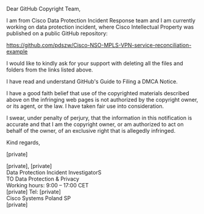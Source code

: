 Dear GitHub Copyright Team,

I am from Cisco Data Protection Incident Response team and I am currently working on data protection incident, where Cisco Intellectual Property was published on a public GitHub repository:

https://github.com/pdszw/Cisco-NSO-MPLS-VPN-service-reconciliation-example

I would like to kindly ask for your support with deleting all the files and folders from the links listed above.

I have read and understand GitHub's Guide to Filing a DMCA Notice.

I have a good faith belief that use of the copyrighted materials described above on the infringing web pages is not authorized by the copyright owner, or its agent, or the law. I have taken fair use into consideration.

I swear, under penalty of perjury, that the information in this notification is accurate and that I am the copyright owner, or am authorized to act on behalf of the owner, of an exclusive right that is allegedly infringed.

Kind regards,

[private]

[private], [private]  
Data Protection Incident InvestigatorS  
TO Data Protection & Privacy  
Working hours: 9:00 – 17:00 CET  
[private] Tel: [private]  
Cisco Systems Poland SP   
[private]  
